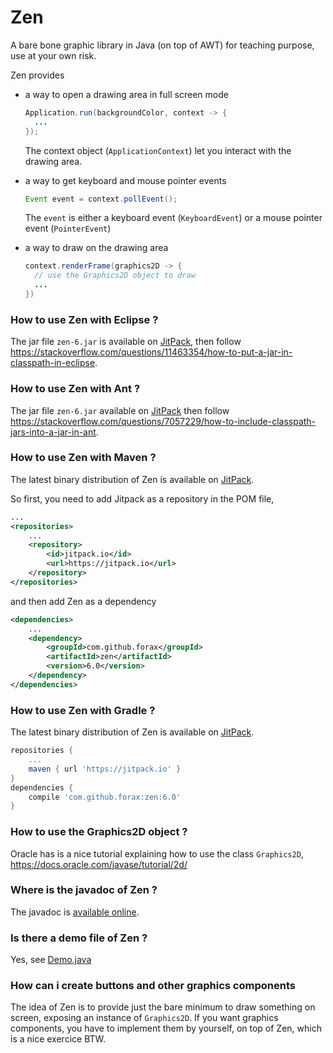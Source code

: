 # Zen
A bare bone graphic library in Java (on top of AWT) for teaching purpose, use at your own risk.

Zen provides
- a way to open a drawing area in full screen mode
  ```java
  Application.run(backgroundColor, context -> {
    ...
  });
  ```
  The context object (`ApplicationContext`) let you interact with the drawing area.
  
- a way to get keyboard and mouse pointer events
  ```java
  Event event = context.pollEvent();
  ```
  The `event` is either a keyboard event (`KeyboardEvent`) or a mouse pointer event (`PointerEvent`)
  
- a way to draw on the drawing area
  ```java
  context.renderFrame(graphics2D -> {
    // use the Graphics2D object to draw
    ...
  })
  ```

### How to use Zen with Eclipse ?
  The jar file `zen-6.jar` is available on [JitPack](https://jitpack.io/com/github/forax/zen/6.0/zen-6.0.jar),
  then follow https://stackoverflow.com/questions/11463354/how-to-put-a-jar-in-classpath-in-eclipse.

### How to use Zen with Ant ?
  The jar file `zen-6.jar` available on [JitPack](https://jitpack.io/com/github/forax/zen/6.0/zen-6.0.jar)
  then follow https://stackoverflow.com/questions/7057229/how-to-include-classpath-jars-into-a-jar-in-ant. 

### How to use Zen with Maven ?
  The latest binary distribution of Zen is available on [JitPack](https://jitpack.io/#forax/zen).

  So first, you need to add Jitpack as a repository in the POM file,
  ```xml
  ...
  <repositories>
      ...
      <repository>
          <id>jitpack.io</id>
          <url>https://jitpack.io</url>
      </repository>
  </repositories>
  ```

  and then add Zen as a dependency
  ```xml
  <dependencies>
      ...
      <dependency>
          <groupId>com.github.forax</groupId>
          <artifactId>zen</artifactId>
          <version>6.0</version>
      </dependency>
  </dependencies>
  ```

### How to use Zen with Gradle ?
  The latest binary distribution of Zen is available on [JitPack](https://jitpack.io/#forax/zen). 

  ```gradle
  repositories {
      ...
      maven { url 'https://jitpack.io' }
  }
  dependencies {
      compile 'com.github.forax:zen:6.0'
  }
```

### How to use the Graphics2D object ?
  Oracle has is a nice tutorial explaining how to use the class `Graphics2D`,
  https://docs.oracle.com/javase/tutorial/2d/

### Where is the javadoc of Zen ?
  The javadoc is [available online](https://jitpack.io/com/github/forax/zen/6.0/javadoc/).
  
### Is there a demo file of Zen ?
  Yes, see [Demo.java](src/test/java/com/github/forax/zen/Demo.java)

### How can i create buttons and other graphics components
  The idea of Zen is to provide just the bare minimum to draw something on screen, exposing an instance of `Graphics2D`.
  If you want graphics components, you have to implement them by yourself, on top of Zen, which is a nice exercice BTW.
